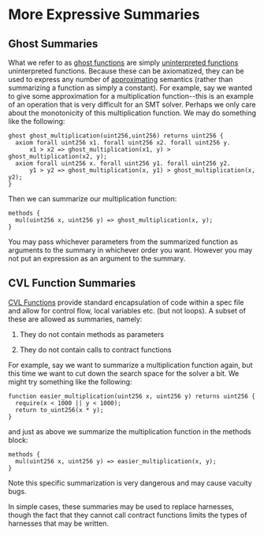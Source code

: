 More Expressive Summaries
=========================

Ghost Summaries
---------------

What we refer to as [ghost functions](../anatomy/ghostfunctions.md) are simply [uninterpreted functions](https://certora.atlassian.net/wiki/spaces/CPD/pages/3014665/Ghost+Functions#Uninterpreted-Functions) uninterpreted functions. Because these can be axiomatized, they can be used to express any number of [approximating](approximation.md) semantics (rather than summarizing a function as simply a constant). For example, say we wanted to give some approximation for a multiplication function--this is an example of an operation that is very difficult for an SMT solver. Perhaps we only care about the monotonicity of this multiplication function. We may do something like the following:

```cvl
ghost ghost_multiplication(uint256,uint256) returns uint256 {
  axiom forall uint256 x1. forall uint256 x2. forall uint256 y. 
      x1 > x2 => ghost_multiplication(x1, y) > ghost_multiplication(x2, y);
  axiom forall uint256 x. forall uint256 y1. forall uint256 y2.
      y1 > y2 => ghost_multiplication(x, y1) > ghost_multiplication(x, y2);
}
```

Then we can summarize our multiplication function:

```cvl
methods {
  mul(uint256 x, uint256 y) => ghost_multiplication(x, y);
}
```

You may pass whichever parameters from the summarized function as arguments to the summary in whichever order you want. However you may not put an expression as an argument to the summary.

CVL Function Summaries
----------------------

[CVL Functions](../anatomy/functions.md) provide standard encapsulation of code within a spec file and allow for control flow, local variables etc. (but not loops). A subset of these are allowed as summaries, namely:

1.  They do not contain methods as parameters
    
2.  They do not contain calls to contract functions
    

For example, say we want to summarize a multiplication function again, but this time we want to cut down the search space for the solver a bit. We might try something like the following:

```cvl
function easier_multiplication(uint256 x, uint256 y) returns uint256 {
  require(x < 1000 || y < 1000);
  return to_uint256(x * y);
}
```

and just as above we summarize the multiplication function in the methods block:

```cvl
methods {
  mul(uint256 x, uint256 y) => easier_multiplication(x, y);
}
```

Note this specific summarization is very dangerous and may cause vacuity bugs.

In simple cases, these summaries may be used to replace harnesses, though the fact that they cannot call contract functions limits the types of harnesses that may be written.

